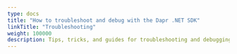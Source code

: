 ```yaml
---
type: docs
title: "How to troubleshoot and debug with the Dapr .NET SDK"
linkTitle: "Troubleshooting"
weight: 100000
description: Tips, tricks, and guides for troubleshooting and debugging with the Dapr .NET SDKs
---
```


